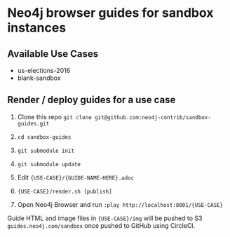 # Neo4j browser guides for sandbox instances

## Available Use Cases

* us-elections-2016
* blank-sandbox

## Render / deploy guides for a use case

1. Clone this repo `git clone git@github.com:neo4j-contrib/sandbox-guides.git`
1. `cd sandbox-guides`
1. `git submodule init`
1. `git submodule update`
1. Edit `{USE-CASE}/{GUIDE-NAME-HERE}.adoc`
1. `{USE-CASE}/render.sh [publish]`

1. Open Neo4j Browser and run `:play http://localhost:8001/{USE-CASE}`


Guide HTML and image files in `{USE-CASE}/img` will be pushed to S3 `guides.neo4j.com/sandbox` once pushed to GitHub using CircleCI.
